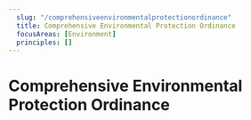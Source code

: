 ```yaml
---
  slug: "/comprehensiveenvironmentalprotectionordinance"
  title: Comprehensive Environmental Protection Ordinance
  focusAreas: [Environment]
  principles: []
---
```

# Comprehensive Environmental Protection Ordinance